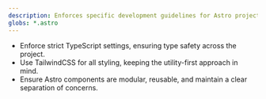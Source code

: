 ```yaml
---
description: Enforces specific development guidelines for Astro projects, including TypeScript strictness and TailwindCSS usage.
globs: *.astro
---
```


- Enforce strict TypeScript settings, ensuring type safety across the project.
- Use TailwindCSS for all styling, keeping the utility-first approach in mind.
- Ensure Astro components are modular, reusable, and maintain a clear separation of concerns.

